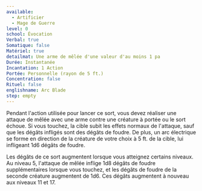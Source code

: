 ```yaml
---
available:
  - Artificier
  - Mage de Guerre
level: 0
school: Évocation
Verbal: true
Somatique: false
Matériel: true
detailmat: Une arme de mêlée d'une valeur d'au moins 1 pa
Durée: Instantanée
Incantation: 1 Action
Portée: Personnelle (rayon de 5 ft.)
Concentration: false
Rituel: false
englishname: Arc Blade
step: empty
---
```

Pendant l'action utilisée pour lancer ce sort, vous devez réaliser une attaque de mêlée avec une arme contre une créature à portée ou le sort échoue. Si vous touchez, la cible subit les effets normaux de l'attaque, sauf que les dégâts infligés sont des dégâts de foudre. De plus, un arc électrique se forme en direction de la créature de votre choix à 5 ft. de la cible, lui infligeant 1d6 dégâts de foudre.

Les dégâts de ce sort augmentent lorsque vous atteignez certains niveaux. Au niveau 5, l'attaque de mêlée inflige 1d8 dégâts de foudre supplémentaires lorsque vous touchez, et les dégâts de foudre de la seconde créature augmentent de 1d6. Ces dégâts augmentent à nouveau aux niveaux 11 et 17.
